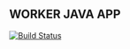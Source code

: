 ## WORKER JAVA APP

[![Build Status](http://10.0.2.15:8080/buildStatus/icon?job=instavote%2Fworker-build)](http://10.0.2.15:8080/job/instavote/job/worker-build/)
